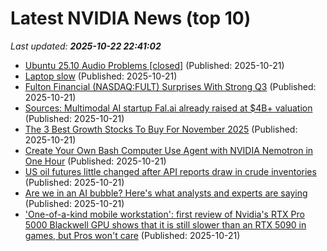 # Latest NVIDIA News (top 10)
_Last updated: **2025-10-22 22:41:02**_

- [Ubuntu 25.10 Audio Problems [closed]](https://askubuntu.com/questions/1557645/ubuntu-25-10-audio-problems) (Published: 2025-10-21)
- [Laptop slow](https://www.bleepingcomputer.com/forums/t/811485/laptop-slow/) (Published: 2025-10-21)
- [Fulton Financial (NASDAQ:FULT) Surprises With Strong Q3](https://finance.yahoo.com/news/fulton-financial-nasdaq-fult-surprises-213313109.html) (Published: 2025-10-21)
- [Sources: Multimodal AI startup Fal.ai already raised at $4B+ valuation](https://techcrunch.com/2025/10/21/sources-multimodal-ai-startup-fal-ai-already-raised-at-4b-valuation/) (Published: 2025-10-21)
- [The 3 Best Growth Stocks To Buy For November 2025](https://www.forbes.com/sites/investor-hub/article/3-best-growth-stocks-buy-november-2025/) (Published: 2025-10-21)
- [Create Your Own Bash Computer Use Agent with NVIDIA Nemotron in One Hour](https://developer.nvidia.com/blog/create-your-own-bash-computer-use-agent-with-nvidia-nemotron-in-one-hour/) (Published: 2025-10-21)
- [US oil futures little changed after API reports draw in crude inventories](https://finance.yahoo.com/news/us-oil-futures-little-changed-212309120.html) (Published: 2025-10-21)
- [Are we in an AI bubble? Here's what analysts and experts are saying](https://www.cnbc.com/2025/10/21/are-we-in-an-ai-bubble.html) (Published: 2025-10-21)
- ['One-of-a-kind mobile workstation': first review of Nvidia's RTX Pro 5000 Blackwell GPU shows that it is still slower than an RTX 5090 in games, but Pros won't care](https://www.techradar.com/pro/one-of-a-kind-mobile-workstation-first-review-of-nvidias-rtx-pro-5000-blackwell-gpu-shows-that-it-is-still-slower-than-an-rtx-5090-in-games-but-pros-wont-care) (Published: 2025-10-21)

